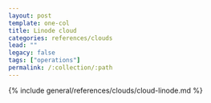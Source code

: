 ```yaml
---
layout: post
template: one-col
title: Linode cloud
categories: references/clouds
lead: ""
legacy: false
tags: ["operations"]
permalink: /:collection/:path
---
```



{% include general/references/clouds/cloud-linode.md %}
